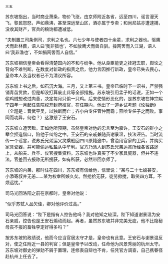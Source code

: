     三五 

   苏东坡指出，当时商业萧条，物价飞涨，由京师附近各省，远至四川，谣言漫天飞，黎民怨怒，声如鼎沸，甚至深远至山区，酒亦属于专卖；和尚尼姑亦遭逮捕，没收其财产，官兵的粮饷都遭减低。

   “夫制置三司条例司，求利之名也。六七少年与使者四十余辈，求利之器也。驱鹰犬而赴林薮，语人曰‘我非猎也’，不如放鹰犬而兽自驯。操网罟而入江湖，语人曰‘我非渔也’，不如捐网罟而人自信。”

   苏东坡相信皇帝会看得清楚国内的不和与纷争。他从良臣能吏之挂冠去职，舆论之背向不难判断。在数度对新政的指责之后，他力言因推行新政，皇帝已失去民心，皇帝本人及当权者已不为清议所容。

   苏东坡上书之后，如石沉大海。三月，又上第三书。皇帝已临时下一诏书，严禁强销青苗贷款，但是却没打算废止此等全部措施。苏东坡引用孟子的话说，正如一个偷鸡贼想改过向善，决定每月只偷一只鸡。后来使情形恶化的，是苏东坡在神宗熙宁四年一月起任告院权开封府推官，在任期内，他出了一道乡试考题《论独断》（全题是：晋武平吴，以独断而亡；齐小白专任管仲而霸；燕哙专任子之而败。事同而功异，何也？）这激怒了王安石。

   苏东坡立遭罢黜。正如他所预期，虽然皇帝对他的忠言至为嘉许，王安石的群小之辈会捏造借口，陷他于纠纷之中。王安石的亲戚兼随员谢景温，挟法诬告。当时流传一个谣言，说苏氏兄弟运父灵乘船回四川原籍途中，曾滥用官家的卫兵，并购买家具瓷器，并可能偷运私盐从中牟利。官方乃派人到苏氏兄弟运灵所经各省路途上，从船夫、兵卒、仪官搜集资料。苏东坡也许真买了不少家具瓷器，但并不违法。官差回去报称无所搜获，如有所获，必然带回京师了。

   苏东坡的内弟，那时住在四川，苏东坡有信给他，信里说：“某与二十七娘甚安，小添寄叔并无恙……某为权幸所嫉久矣。然抢拾无获，徒劳掀搅，取笑四方耳。不烦远忧。”

   司马光回洛阳之前在京都时，皇帝对他说：

   “似乎苏轼人品欠佳，卿对他评价过高。”

   司马光回答说：“陛下是指有人控告他吗？我对他知之较深。陛下知道谢景温为安石亲戚，控告也是王安石煽动而起。再者，虽然苏东坡并非完美无疵，他不比隐秘母丧不报的畜牲李定好得多吗？”

   按苏东坡的政绩说，他而今应当官居太守才是，皇帝也有此意。王安石与谢景温反对，使之任附近一县的判官；但是皇帝予以改动，任命他为风景秀丽的杭州太守。苏东坡对御史的弹劾不屑于置理，连修表自辩也不肯，任凭官方调查，自己携眷径赴杭州上任去了。

